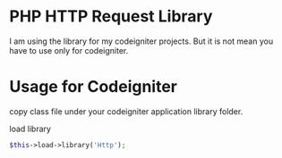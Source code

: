 # PHP HTTP Request Library

I am using the library for my codeigniter projects.
But it is not mean you have to use only for codeigniter.

# Usage for Codeigniter

copy class file under your codeigniter application library folder.

load library

```php
$this->load->library('Http');
```
